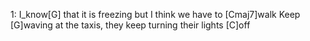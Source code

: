
1: 
I_know[G] that it is freezing but I think we have to [Cmaj7]walk
Keep [G]waving at the taxis, they keep turning their lights [C]off


